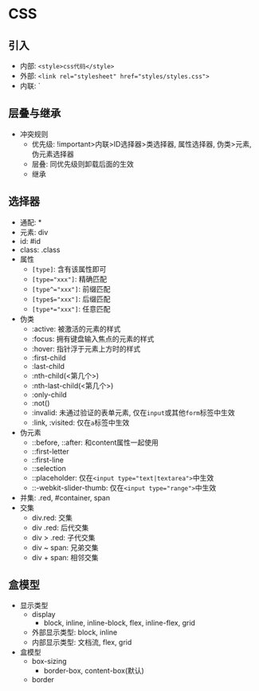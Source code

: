 # CSS
## 引入
- 内部: `<style>css代码</style>`
- 外部: `<link rel="stylesheet" href="styles/styles.css">`
- 内联: `<div style="color: blue; backgound-color: yellow"></div>
## 层叠与继承
- 冲突规则
  - 优先级: !important>内联>ID选择器>类选择器, 属性选择器, 伪类>元素, 伪元素选择器
  - 层叠: 同优先级则卸载后面的生效
  - 继承
## 选择器
- 通配: *
- 元素: div
- id: #id
- class: .class
- 属性
  - `[type]`: 含有该属性即可
  - `[type="xxx"]`: 精确匹配
  - `[type^="xxx"]`: 前缀匹配
  - `[type$="xxx"]`: 后缀匹配
  - `[type*="xxx"]`: 任意匹配
- 伪类
  - :active: 被激活的元素的样式
  - :focus: 拥有键盘输入焦点的元素的样式
  - :hover: 指针浮于元素上方时的样式
  - :first-child
  - :last-child
  - :nth-child(<第几个>)
  - :nth-last-child(<第几个>)
  - :only-child
  - :not()
  - :invalid: 未通过验证的表单元素, 仅在`input`或其他`form`标签中生效
  - :link, :visited: 仅在`a`标签中生效
- 伪元素
  - ::before, ::after: 和content属性一起使用
  - ::first-letter
  - ::first-line
  - ::selection
  - ::placeholder: 仅在`<input type="text|textarea">`中生效
  - ::-webkit-slider-thumb: 仅在`<input type="range">`中生效
- 并集: .red, #container, span
- 交集
  - div.red: 交集
  - div .red: 后代交集
  - div > .red: 子代交集
  - div ~ span: 兄弟交集
  - div + span: 相邻交集
## 盒模型
- 显示类型
  - display
    - block, inline, inline-block, flex, inline-flex, grid
  - 外部显示类型: block, inline
  - 内部显示类型: 文档流, flex, grid
- 盒模型
  - box-sizing
    - border-box, content-box(默认)
  - border <width> <style> <color>
  - border-radius
  - padding
  - margin
  - 外边距折叠
## 布局
- position
## 文字
- writing-mode
## 溢出
- overflow
## 背景
- background-color
- background-image
- background-repeat
- background-size
- background-position
- background-attachment
## 属性
- width
- height
- transform
- color
- text-decoration
- opacity
- object-fit
- all: unset: 全部值默认
- 速记属性
  - font
  - background
  - margin
  - padding
  - border
## 值
- 普通
  - 关键字
    - inherit: 继承父元素样式
    - initial: 浏览器默认样式
    - unset: 默认样式
  - 数值
- 函数： calc(), rotate(0.8turn), url()
- 数字
  - 整数
  - 小数
  - 带单位数字
    - 长度
      - 绝对长度: cm, mm, Q, in, pc, pt, px
      - 相对长度: em, ex, ch, rem, lh, vw, vh, vmin, vmax
  - 百分比
- 字符串
- 颜色
  - 十六进制
  - rgb, rgba
  - hsl, hsla
## @规则
- @import '<css文件>': 导入css样式
- @media (<查询条件>): 媒体查询, 查询条件如 min-width: 30em